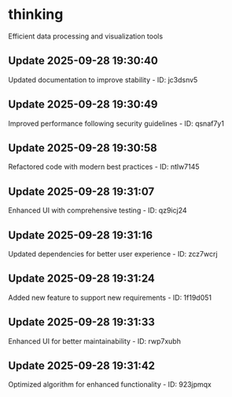# thinking
Efficient data processing and visualization tools

## Update 2025-09-28 19:30:40
Updated documentation to improve stability - ID: jc3dsnv5


## Update 2025-09-28 19:30:49
Improved performance following security guidelines - ID: qsnaf7y1


## Update 2025-09-28 19:30:58
Refactored code with modern best practices - ID: ntlw7145


## Update 2025-09-28 19:31:07
Enhanced UI with comprehensive testing - ID: qz9icj24


## Update 2025-09-28 19:31:16
Updated dependencies for better user experience - ID: zcz7wcrj


## Update 2025-09-28 19:31:24
Added new feature to support new requirements - ID: 1f19d051


## Update 2025-09-28 19:31:33
Enhanced UI for better maintainability - ID: rwp7xubh


## Update 2025-09-28 19:31:42
Optimized algorithm for enhanced functionality - ID: 923jpmqx

